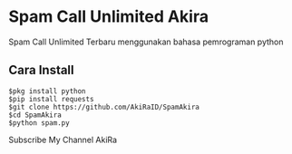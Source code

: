 # Spam Call Unlimited Akira
Spam Call Unlimited Terbaru menggunakan bahasa pemrograman python

## Cara Install
```
$pkg install python
$pip install requests
$git clone https://github.com/AkiRaID/SpamAkira
$cd SpamAkira
$python spam.py
```


Subscribe My Channel AkiRa

